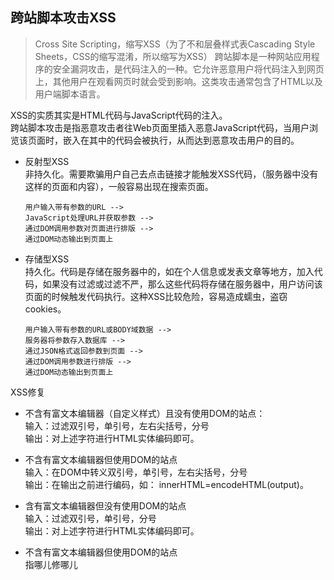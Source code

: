 ## 跨站脚本攻击XSS

> Cross Site Scripting，缩写XSS（为了不和层叠样式表Cascading Style Sheets，CSS的缩写混淆，所以缩写为XSS） 跨站脚本是一种网站应用程序的安全漏洞攻击，是代码注入的一种。它允许恶意用户将代码注入到网页上，其他用户在观看网页时就会受到影响。这类攻击通常包含了HTML以及用户端脚本语言。

XSS的实质其实是HTML代码与JavaScript代码的注入。  
跨站脚本攻击是指恶意攻击者往Web页面里插入恶意JavaScript代码，当用户浏览该页面时，嵌入在其中的代码会被执行，从而达到恶意攻击用户的目的。

- 反射型XSS  
  非持久化。需要欺骗用户自己去点击链接才能触发XSS代码，（服务器中没有这样的页面和内容），一般容易出现在搜索页面。  
  
  ```
  用户输入带有参数的URL --> 
  JavaScript处理URL并获取参数 --> 
  通过DOM调用参数对页面进行排版 --> 
  通过DOM动态输出到页面上
  ```


- 存储型XSS  
  持久化。代码是存储在服务器中的，如在个人信息或发表文章等地方，加入代码，如果没有过滤或过滤不严，那么这些代码将存储在服务器中，用户访问该页面的时候触发代码执行。这种XSS比较危险，容易造成蠕虫，盗窃cookies。

  ```
  用户输入带有参数的URL或BODY域数据 -->   
  服务器将参数存入数据库 -->   
  通过JSON格式返回参数到页面 --> 
  通过DOM调用参数进行排版 -->  
  通过DOM动态输出到页面上
  ```

XSS修复
- 不含有富文本编辑器（自定义样式）且没有使用DOM的站点：  
   输入：过滤双引号，单引号，左右尖括号，分号  
   输出：对上述字符进行HTML实体编码即可。

- 不含有富文本编辑器但使用DOM的站点  
  输入：在DOM中转义双引号，单引号，左右尖括号，分号  
  输出：在输出之前进行编码，如： innerHTML=encodeHTML(output)。


- 含有富文本编辑器但没有使用DOM的站点  
  输入：过滤双引号，单引号，分号  
  输出：对上述字符进行HTML实体编码即可。

- 不含有富文本编辑器但使用DOM的站点  
  指哪儿修哪儿

  
